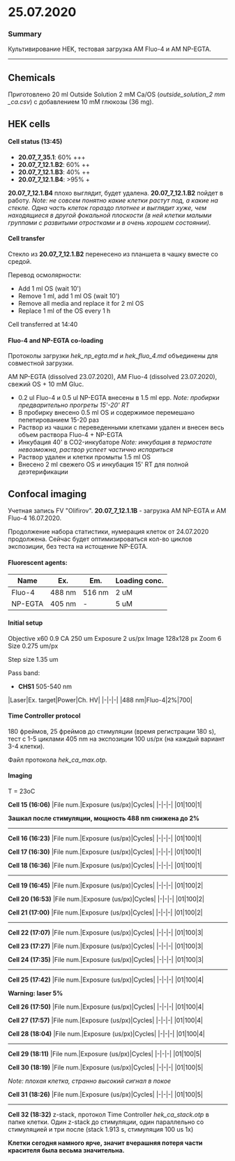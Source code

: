25.07.2020
==========

### Summary
Культивирование HEK, тестовая загрузка AM Fluo-4 и AM NP-EGTA.

---

## Chemicals
Приготовлено  20 ml Outside Solution 2 mM Ca/OS (*outside_solution_2 mm _ca.csv*) c добавлением 10 mM глюкозы (36 mg).


## HEK cells
#### Cell status (13:45)
- **20.07_7_35.1**: 60% +++
- **20.07_7_12.1.B2**: 60% ++
- **20.07_7_12.1.B3**: 40% ++
- **20.07_7_12.1.B4**: >95% +

**20.07_7_12.1.B4** плохо выглядит, будет удалена. **20.07_7_12.1.B2** пойдет в работу.
*Note: не совсем понятно какие клетки растут под, а какие на стекле. Одна часть клеток гораздо плотнее и выглядит хуже, чем находящиеся в другой фокальной плоскости (в ней клетки малыми группами с развитыми отростками и в очень хорошем состоянии).*

#### Cell transfer 
Стекло из **20.07_7_12.1.B2** перенесено из планшета в чашку вместе со средой.

Перевод осмолярности:
- Add 1 ml OS (wait 10')
- Remove 1 ml, add 1 ml OS (wait 10')
- Remove all media and replace it for 2 ml OS
- Replace 1 ml of the OS every 1 h

Cell transferred at 14:40

#### Fluo-4 and NP-EGTA co-loading
Протоколы загрузки *hek_np_egta.md* и *hek_fluo_4.md* объединены для совместной загрузки.

AM NP-EGTA (dissolved 23.07.2020), AM Fluo-4 (dissolved 23.07.2020), свежий OS + 10 mM Gluc.

- 0.2 ul Fluo-4 и 0.5 ul NP-EGTA внесены в 1.5 ml epp.
*Note: пробирки предварительно прогреты 15'-20' RT*
- В пробирку внесено 0.5 ml OS и содержимое перемешано пепетированием 15-20 раз
- Раствор из чашки с переведенными клетками удален и внесен весь объем раствора Fluo-4 + NP-EGTA
- Инкубация 40' в CO2-инкубаторе
*Note: инкубация в термостате невозможна, раствор успеет частично испариться*
- Раствор удален и клетки промыты 1.5 ml OS
- Внесено 2 ml свежего OS и инкубация 15' RT для полной деэтерификации


## Confocal imaging
Учетная запись FV "Olifirov".
**20.07_7_12.1.1B** - загрузка AM NP-EGTA и AM Fluo-4 16.07.2020.

Продолжение набора статистики, нумерация клеток от 24.07.2020 продолжена.
Сейчас будет оптимизироваться кол-во циклов экспозиции, без теста на истощение NP-EGTA.


#### Fluorescent agents:
|Name|Ex.|Em.|Loading conc.|
|-|-|-|-|
|Fluo-4|488 nm|516 nm|2 uM|
|NP-EGTA|405 nm|-|5 uM|

#### Initial setup
Objective x60 0.9
CA 250 um
Exposure 2 us/px
Image 128x128 px
Zoom 6
Size 0.275 um/px

Step size 1.35 um

Pass band:
- **CHS1** 505-540 nm 

|Laser|Ex. target|Power|Ch. HV|
|-|-|-|
|488 nm|Fluo-4|2%|700|

#### Time Controller protocol
180 фреймов, 25 фреймов до стимуляции (время регистрации 180 s), тест с 1-5 циклами 405 nm на экспозиции 100 us/px (на каждый вариант 3-4 клетки).

Файл протокола *hek_ca_max.otp*.

#### Imaging
T = 23oC


**Cell 15 (16:06)**
|File num.|Exposure (us/px)|Cycles|
|-|-|-|
|01|100|1|

**Зашкал после стимуляции, мощность 488 nm снижена до 2%**

---
**Cell 16 (16:23)**
|File num.|Exposure (us/px)|Cycles|
|-|-|-|
|01|100|1|


**Cell 17 (16:30)**
|File num.|Exposure (us/px)|Cycles|
|-|-|-|
|01|100|1|


**Cell 18 (16:36)**
|File num.|Exposure (us/px)|Cycles|
|-|-|-|
|01|100|1|

---
**Cell 19 (16:45)**
|File num.|Exposure (us/px)|Cycles|
|-|-|-|
|01|100|2|


**Cell 20 (16:53)**
|File num.|Exposure (us/px)|Cycles|
|-|-|-|
|01|100|2|


**Cell 21 (17:00)**
|File num.|Exposure (us/px)|Cycles|
|-|-|-|
|01|100|2|

---
**Cell 22 (17:07)**
|File num.|Exposure (us/px)|Cycles|
|-|-|-|
|01|100|3|


**Cell 23 (17:27)**
|File num.|Exposure (us/px)|Cycles|
|-|-|-|
|01|100|3|


**Cell 24 (17:35)**
|File num.|Exposure (us/px)|Cycles|
|-|-|-|
|01|100|3|

---
**Cell 25 (17:42)**
|File num.|Exposure (us/px)|Cycles|
|-|-|-|
|01|100|4|

**Warning: laser 5%**


**Cell 26 (17:50)**
|File num.|Exposure (us/px)|Cycles|
|-|-|-|
|01|100|4|


**Cell 27 (17:57)**
|File num.|Exposure (us/px)|Cycles|
|-|-|-|
|01|100|4|


**Cell 28 (18:04)**
|File num.|Exposure (us/px)|Cycles|
|-|-|-|
|01|100|4|


---
**Cell 29 (18:11)**
|File num.|Exposure (us/px)|Cycles|
|-|-|-|
|01|100|5|


**Cell 30 (18:19)**
|File num.|Exposure (us/px)|Cycles|
|-|-|-|
|01|100|5|

*Note: плохая клетка, странно высокий сигнал в покое*


**Cell 31 (18:26)**
|File num.|Exposure (us/px)|Cycles|
|-|-|-|
|01|100|5|

---
**Cell 32 (18:32)**
z-stack, протокол Time Controller *hek_ca_stack.otp* в папке клетки.
Один z-stack до стимуляции, один параллельно со стимуляцией и три после (stack 1.913 s, стимуляция 100 us 1x)


**Клетки сегодня намного ярче, значит вчерашняя потеря части красителя была весьма значительна.**
